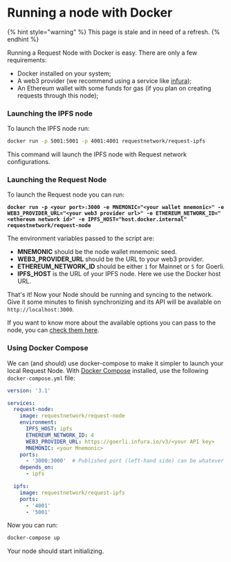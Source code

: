# Running a node with Docker

{% hint style="warning" %}
This page is stale and in need of a refresh.
{% endhint %}

Running a Request Node with Docker is easy. There are only a few requirements:

* Docker installed on your system;
* A web3 provider (we recommend using a service like [infura](https://infura.io));
* An Ethereum wallet with some funds for gas (if you plan on creating requests through this node);

### Launching the IPFS node

To launch the IPFS node run:

```bash
docker run -p 5001:5001 -p 4001:4001 requestnetwork/request-ipfs
```

This command will launch the IPFS node with Request network configurations.

### Launching the Request Node

To launch the Request node you can run:

<pre class="language-bash"><code class="lang-bash"><strong>docker run -p &#x3C;your port>:3000 -e MNEMONIC="&#x3C;your wallet mnemonic>" -e WEB3_PROVIDER_URL="&#x3C;your web3 provider url>" -e ETHEREUM_NETWORK_ID="&#x3C;ethereum network id>" -e IPFS_HOST="host.docker.internal"  requestnetwork/request-node
</strong></code></pre>

The environment variables passed to the script are:

* **MNEMONIC** should be the node wallet mnemonic seed.
* **WEB3\_PROVIDER\_URL** should be the URL to your web3 provider.
* **ETHEREUM\_NETWORK\_ID** should be either `1` for Mainnet or `5` for Goerli.
* **IPFS\_HOST** is the URL of your IPFS node. Here we use the Docker host URL.

That's it! Now your Node should be running and syncing to the network. Give it some minutes to finish synchronizing and its API will be available on `http://localhost:3000`.

If you want to know more about the available options you can pass to the node, you can [check them here](https://github.com/RequestNetwork/requestNetwork/tree/master/packages/request-node#options).

### Using Docker Compose

We can (and should) use docker-compose to make it simpler to launch your local Request Node. With [Docker Compose](https://docs.docker.com/compose/) installed, use the following `docker-compose.yml` file:

```yml
version: '3.1'

services:
  request-node:
    image: requestnetwork/request-node
    environment:
      IPFS_HOST: ipfs
      ETHEREUM_NETWORK_ID: 4
      WEB3_PROVIDER_URL: https://goerli.infura.io/v3/<your API key>
      MNEMONIC: <your Mnemonic>
    ports:
      - '3000:3000'  # Published port (left-hand side) can be whatever port you prefer
    depends_on:
      - ipfs

  ipfs:
    image: requestnetwork/request-ipfs
    ports:
      - '4001'
      - '5001'
```

Now you can run:

```bash
docker-compose up
```

Your node should start initializing.
